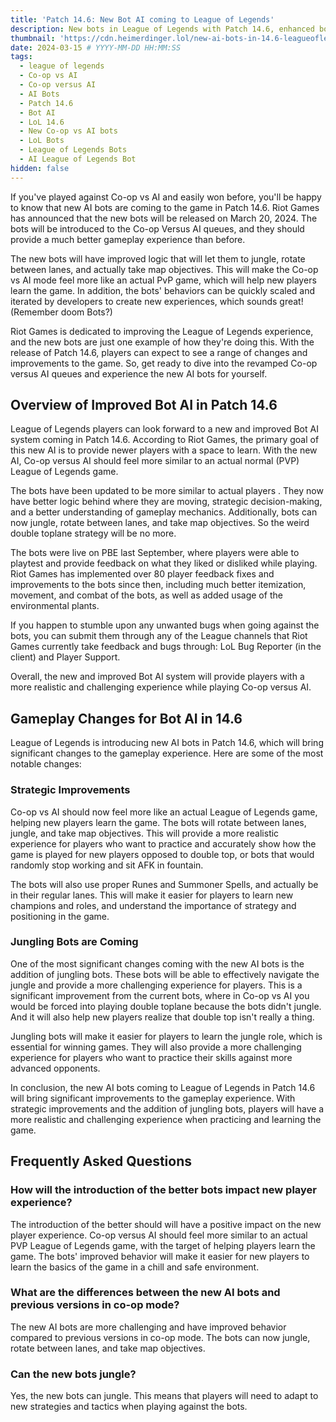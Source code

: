 ```yaml
---
title: 'Patch 14.6: New Bot AI coming to League of Legends'
description: New bots in League of Legends with Patch 14.6, enhanced bots that jungle, rotate, and target objectives. Perfect for new players learning the game!
thumbnail: 'https://cdn.heimerdinger.lol/new-ai-bots-in-14.6-leagueoflegends.png'
date: 2024-03-15 # YYYY-MM-DD HH:MM:SS
tags:
  - league of legends
  - Co-op vs AI
  - Co-op versus AI
  - AI Bots
  - Patch 14.6
  - Bot AI
  - LoL 14.6
  - New Co-op vs AI bots
  - LoL Bots
  - League of Legends Bots
  - AI League of Legends Bot
hidden: false
---
```


If you've played against Co-op vs AI and easily won before, you'll be happy to know that new AI bots are coming to the game in Patch 14.6. Riot Games has announced that the new bots will be released on March 20, 2024. The bots will be introduced to the  Co-op Versus AI queues, and they should provide a much better gameplay experience than before.

The new bots will have improved logic that will let them to jungle, rotate between lanes, and actually take map objectives. This will make the Co-op vs AI mode feel more like an actual PvP game, which will help new players learn the game. In addition, the bots' behaviors can be quickly scaled and iterated by developers to create new experiences, which sounds great! (Remember doom Bots?)

Riot Games is dedicated to improving the League of Legends experience, and the new bots are just one example of how they're doing this. With the release of Patch 14.6, players can expect to see a range of changes and improvements to the game. So, get ready to dive into the revamped Co-op versus AI queues and experience the new AI bots for yourself.

## Overview of Improved Bot AI in Patch 14.6
League of Legends players can look forward to a new and improved Bot AI system coming in Patch 14.6. According to Riot Games, the primary goal of this new AI is to provide newer players with a space to learn. With the new AI, Co-op versus AI should feel more similar to an actual normal (PVP) League of Legends game.

The bots have been updated to be more similar to actual players . They now have better logic behind where they are moving, strategic decision-making, and a better understanding of gameplay mechanics. Additionally, bots can now jungle, rotate between lanes, and take map objectives. So the weird double toplane strategy will be no more.

The bots were live on PBE last September, where players were able to playtest and provide feedback on what they liked or disliked while playing. Riot Games has implemented over 80 player feedback fixes and improvements to the bots since then, including much better itemization, movement, and combat of the bots, as well as added usage of the environmental plants.

If you happen to stumble upon any unwanted bugs when going against the bots, you can submit them through any of the League channels that Riot Games currently take feedback and bugs through: LoL Bug Reporter (in the client) and Player Support.

Overall, the new and improved Bot AI system will provide players with a more realistic and challenging experience while playing Co-op versus AI.

## Gameplay Changes for Bot AI in 14.6
League of Legends is introducing new AI bots in Patch 14.6, which will bring significant changes to the gameplay experience. Here are some of the most notable changes:
### Strategic Improvements
Co-op vs AI should now feel more like an actual League of Legends game, helping new players learn the game. The bots will rotate between lanes, jungle, and take map objectives. This will provide a more realistic experience for players who want to practice and accurately show how the game is played for new players opposed to double top, or bots that would randomly stop working and sit AFK in fountain.

The bots will also use proper Runes and Summoner Spells, and actually be in their regular lanes. This will make it easier for players to learn new champions and roles, and understand the importance of strategy and positioning in the game.

### Jungling Bots are Coming
One of the most significant changes coming with the new AI bots is the addition of jungling bots. These bots will be able to effectively navigate the jungle and provide a more challenging experience for players. This is a significant improvement from the current bots, where in Co-op vs AI you would be forced into playing double toplane because the bots didn't jungle. And it will also help new players realize that double top isn't really a thing.

Jungling bots will make it easier for players to learn the jungle role, which is essential for winning games. They will also provide a more challenging experience for players who want to practice their skills against more advanced opponents.

In conclusion, the new AI bots coming to League of Legends in Patch 14.6 will bring significant improvements to the gameplay experience. With strategic improvements and the addition of jungling bots, players will have a more realistic and challenging experience when practicing and learning the game.

## Frequently Asked Questions
### How will the introduction of the better bots impact new player experience?
The introduction of the better should will have a positive impact on the new player experience. Co-op versus AI should feel more similar to an actual PVP League of Legends game, with the target of helping players learn the game. The bots' improved behavior will make it easier for new players to learn the basics of the game in a chill and safe environment.

### What are the differences between the new AI bots and previous versions in co-op mode?
The new AI bots are more challenging and have improved behavior compared to previous versions in co-op mode. The bots can now jungle, rotate between lanes, and take map objectives.

### Can the new bots jungle?
Yes, the new bots can jungle. This means that players will need to adapt to new strategies and tactics when playing against the bots.
